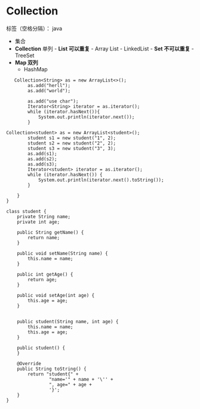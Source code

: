 ﻿# Collection

标签（空格分隔）： java

- 集合
 - **Collection** 单列
          - **List  可以重复**
            - Array List 
            - LinkedList 
          - **Set  不可以重复**
          - TreeSet
 - **Map 双列**
      - HashMap 
```
   Collection<String> as = new ArrayList<>();
        as.add("herll");
        as.add("world");

        as.add("use char");
        Iterator<String> iterator = as.iterator();
        while (iterator.hasNext()){
            System.out.println(iterator.next());
        } 
```
```
Collection<student> as = new ArrayList<student>();
        student s1 = new student("1", 2);
        student s2 = new student("2", 2);
        student s3 = new student("3", 3);
        as.add(s1);
        as.add(s2);
        as.add(s3);
        Iterator<student> iterator = as.iterator();
        while (iterator.hasNext()) {
            System.out.println(iterator.next().toString());
        }

    }
}

class student {
    private String name;
    private int age;

    public String getName() {
        return name;
    }

    public void setName(String name) {
        this.name = name;
    }

    public int getAge() {
        return age;
    }

    public void setAge(int age) {
        this.age = age;
    }


    public student(String name, int age) {
        this.name = name;
        this.age = age;
    }

    public student() {
    }

    @Override
    public String toString() {
        return "student{" +
                "name='" + name + '\'' +
                ", age=" + age +
                '}';
    }
}
```




